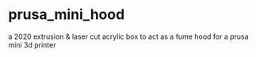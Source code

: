 # prusa_mini_hood
a 2020 extrusion &amp; laser cut acrylic box to act as a fume hood for a prusa mini 3d printer
